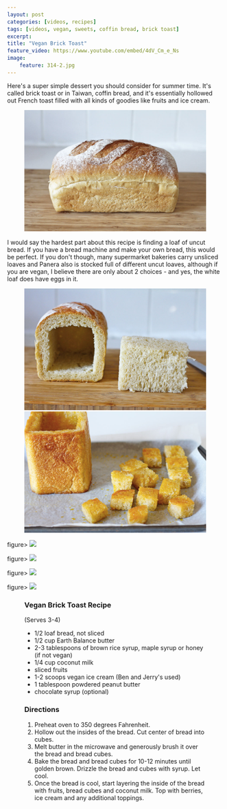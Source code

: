 ```yaml
---
layout: post
categories: [videos, recipes]
tags: [videos, vegan, sweets, coffin bread, brick toast]
excerpt: 
title: "Vegan Brick Toast"
feature_video: https://www.youtube.com/embed/4dV_Cm_e_Ns
image:
    feature: 314-2.jpg
---
```


Here's a super simple dessert you should consider for summer time.  It's called brick toast or in Taiwan, coffin bread, and it's essentially hollowed out French toast filled with all kinds of goodies like fruits and ice cream.


<figure>
    <img src="/images/314-3.jpg">
</figure> 

I would say the hardest part about this recipe is finding a loaf of uncut bread.  If you have a bread machine and make your own bread, this would be perfect.  If you don't though, many supermarket bakeries carry unsliced loaves and Panera also is stocked full of different uncut loaves, although if you are vegan, I believe there are only about 2 choices - and yes, the white loaf does have eggs in it.

<figure class="half">
    <img src="/images/314-4.jpg">
    <img src="/images/314-5.jpg">
</figure>

figure>
    <img src="/images/314-6.png">
</figure> 

figure>
    <img src="/images/314-7.png">
</figure> 


figure>
    <img src="/images/314-8.png">
</figure> 

figure>
    <img src="/images/314-1.png">
</figure> 

<figure class="ingredients" markdown="1">

### Vegan Brick Toast Recipe

(Serves 3-4)

- 1/2 loaf bread, not sliced
- 1/2 cup Earth Balance butter
- 2-3 tablespoons of brown rice syrup, maple syrup or honey (if not vegan)
- 1/4 cup coconut milk
- sliced fruits
- 1-2 scoops vegan ice cream (Ben and Jerry's used)
- 1 tablespoon powdered peanut butter
- chocolate syrup (optional)


</figure>

<figure class="directions" markdown="1">

### Directions

1. Preheat oven to 350 degrees Fahrenheit.
2. Hollow out the insides of the bread.  Cut center of bread into cubes.
3. Melt butter in the microwave and generously brush it over the bread and bread cubes.
3. Bake the bread and bread cubes for 10-12 minutes until golden brown. Drizzle the bread and cubes with syrup. Let cool.
4. Once the bread is cool, start layering the inside of the bread with fruits, bread cubes and coconut milk.  Top with berries, ice cream and any additional toppings.

</figure>